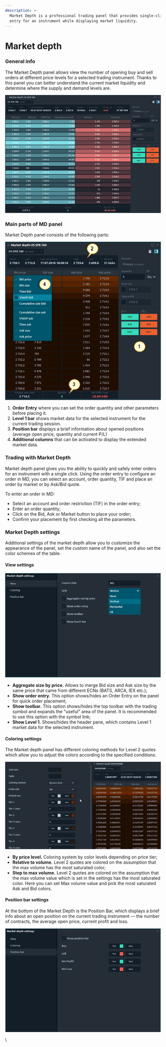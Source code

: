 ```yaml
---
description: >-
  Market Depth is a professional trading panel that provides single-click order
  entry for an instrument while displaying market liquidity.
---
```


# Market depth

### General info

The Market Depth panel allows view the number of opening buy and sell orders at different price levels for a selected trading instrument. Thanks to this panel you can better understand the current market liquidity and determine where the supply and demand levels are.

![General view of Market Depth](../.gitbook/assets/market-depth-in-action.gif)

### Main parts of MD panel

Market Depth panel consists of the following parts:

![](../.gitbook/assets/parts-of-md-panel.png)

1. **Order Entry** where you can set the order quantity and other parameters before placing it.
2. **Level 1 bar** shows market data for the selected instrument for the current trading session.
3. **Position bar** displays a brief information about opened positions (average open price, quantity and current P/L)
4. **Additional columns** that can be activated to display the extended market data.

### Trading with Market Depth

Market depth panel gives you the ability to quickly and safely enter orders for an instrument with a single click. Using the order entry to configure an order in MD, you can select an account, order quantity, TIF and place an order by market or by Ask/Bid quote.

To enter an order in MD:

* Select an account and order restriction (TIF) in the order entry;
* Enter an order quantity;
* Click on the Bid, Ask or Market button to place your order;
* Confirm your placement by first checking all the parameters.

### Market Depth settings

Additional settings of the market depth allow you to customize the appearance of the panel, set the custom name of the panel, and also set the color schemes of the table.

#### View settings

![View settings in market depth panel](../.gitbook/assets/view-settings-in-md.png)

* **Aggregate size by price.** Allows to merge Bid size and Ask size by the same price that came from different ECNs (BATS, ARCA, IEX etc.);
* **Show order entry.** This option shows/hides an Order Entry on the panel for quick order placement;
* **Show toolbar.** This option shows/hides the top toolbar with the trading symbol and expands the "useful" area of the panel. It is recommended to use this option with the symbol link;
* **Show Level 1.** Shows/hides the header pane, which contains Level 1 market data for the selected instrument.

#### Coloring settings

The Market depth panel has different coloring methods for Level 2 quotes which allow you to adjust the colors according to the specified conditions.

![Coloring methods in market depth](../.gitbook/assets/coloring-methods-md.gif)

* **By price level.** Coloring system by color levels depending on price tier;
* **Relative to volume.** Level 2 quotes are colored on the assumption that the max volume has the most saturated color;
* **Step to max volume.** Level 2 quotes are colored on the assumption that the max volume value which is set in the settings has the most saturated color. Here you can set Max volume value and pick the most saturated Ask and Bid colors.

#### Position bar settings

At the bottom of the Market Depth is the Position Bar, which displays a brief info about an open position on the current trading instrument  — the number of contracts, the average open price, current profit and loss.

![Position bar settings in market depth panel](../.gitbook/assets/position-bar-settings.png)

\
